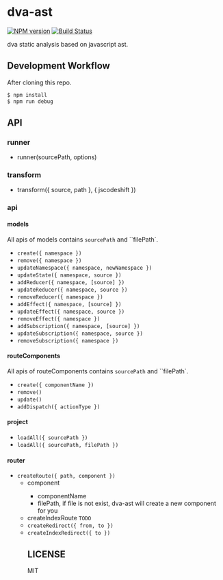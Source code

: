 # dva-ast

[![NPM version](https://img.shields.io/npm/v/dva-ast.svg?style=flat)](https://npmjs.org/package/dva-ast)
[![Build Status](https://img.shields.io/travis/dvajs/dva-ast.svg?style=flat)](https://travis-ci.org/dvajs/dva-ast)

dva static analysis based on javascript ast.

## Development Workflow

After cloning this repo.

```bash
$ npm install
$ npm run debug
```

## API

### runner

- runner(sourcePath, options)

### transform

- transform({ source, path }, { jscodeshift })

### api

#### models

All apis of models contains `sourcePath` and ``filePath`.

- `create({ namespace })`
- `remove({ namespace })`
- `updateNamespace({ namespace, newNamespace })`
- `updateState({ namespace, source })`
- `addReducer({ namespace, [source] })`
- `updateReducer({ namespace, source })`
- `removeReducer({ namespace })`
- `addEffect({ namespace, [source] })`
- `updateEffect({ namespace, source })`
- `removeEffect({ namespace })`
- `addSubscription({ namespace, [source] })`
- `updateSubscription({ namespace, source })`
- `removeSubscription({ namespace })`

#### routeComponents

All apis of routeComponents contains `sourcePath` and ``filePath`.

- `create({ componentName })`
- `remove()`
- `update()`
- `addDispatch({ actionType })`

#### project

- `loadAll({ sourcePath })`
- `loadAll({ sourcePath, filePath })`

#### router

- `createRoute({ path, component })`
  - component <object>
    - componentName
    - filePath, if file is not exist, dva-ast will create a new component for you
- createIndexRoute `TODO`
- `createRedirect({ from, to })`
- `createIndexRedirect({ to })`

## LICENSE

MIT
